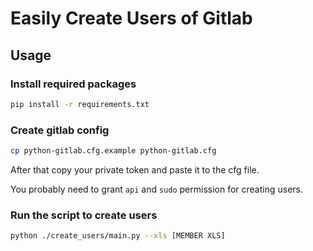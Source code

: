 # Easily Create Users of Gitlab

## Usage

### Install required packages
```bash
pip install -r requirements.txt
```

### Create gitlab config
```bash
cp python-gitlab.cfg.example python-gitlab.cfg
```

After that copy your private token and paste it to the cfg file.

You probably need to grant `api` and `sudo` permission for creating users.

### Run the script to create users
```bash
python ./create_users/main.py --xls [MEMBER XLS]
```



